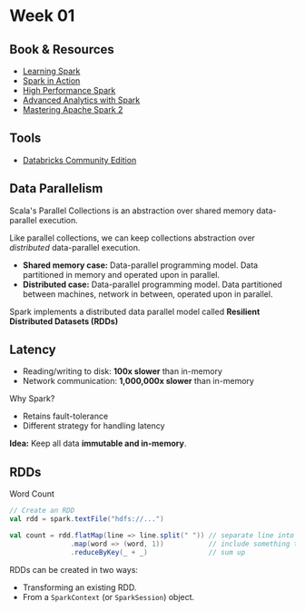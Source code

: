# Week 01

## Book & Resources

- [Learning Spark](http://shop.oreilly.com/product/0636920028512.do)
- [Spark in Action](https://www.manning.com/books/spark-in-action)
- [High Performance Spark](http://shop.oreilly.com/product/0636920046967.do)
- [Advanced Analytics with Spark](http://shop.oreilly.com/product/0636920035091.do)
- [Mastering Apache Spark 2](https://www.gitbook.com/book/jaceklaskowski/mastering-apache-spark/details)

## Tools

- [Databricks Community Edition](https://community.cloud.databricks.com/)

## Data Parallelism

Scala's Parallel Collections is an abstraction over shared memory
  data-parallel execution.

Like parallel collections, we can keep collections abstraction over
_distributed_ data-parallel execution.

- **Shared memory case:** Data-parallel programming model. Data partitioned in
memory and operated upon in parallel.
- **Distributed case:** Data-parallel programming model. Data partitioned
between machines, network in between, operated upon in parallel.

Spark implements a distributed data parallel model called **Resilient
Distributed Datasets (RDDs)**

## Latency

- Reading/writing to disk: **100x slower** than in-memory
- Network communication: **1,000,000x slower** than in-memory

Why Spark?
- Retains fault-tolerance
- Different strategy for handling latency

**Idea:** Keep all data **immutable and in-memory**.

## RDDs

Word Count

```scala
// Create an RDD
val rdd = spark.textFile("hdfs://...")

val count = rdd.flatMap(line => line.split(" ")) // separate line into words
               .map(word => (word, 1))           // include something to count
               .reduceByKey(_ + _)               // sum up
```

RDDs can be created in two ways:
- Transforming an existing RDD.
- From a `SparkContext` (or `SparkSession`) object.
